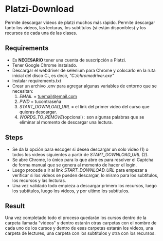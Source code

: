 # Platzi-Download

Permite descargar videos de platzi muchos más rápido. Permite descargar tanto los videos, las lecturas, los subtítulos (si están disponibles) y los recursos de cada una de las clases. 

## Requirements 
- Es **NECESARIO** tener una cuenta de suscripción a Platzi.
- Tener Google Chrome instalado.
- Descargar el webdriver de selenium para Chrome y colocarlo en la ruta inicial del disco C:, es decir, *"C:/chromedriver.exe"*
- Instalar requirements.txt
- Crear un archivo .env para agregar algunas variables de entorno que se necesitan:
  1. *EMAIL* = tuemail@email.com
  2. *PWD* = tucontraseña
  3. *START_DOWNLOAD_URL* = el link del primer video del curso que quieras descargar.
  4. *WORDS_TO_REMOVE*(opcional) : son algunas palabras que se eliminar al momento de descargar una lectura.

## Steps
- Se da la opción para escoger si desea descargar un solo video (1) o todos los videos siguientes a partir de *START_DOWNLOAD_URL* (2).
- Se abre Chrome, lo único para lo que abre es para resolver el Captcha de forma manual que se genera al momento de hacer el login.
- Luego procede a ir al link *START_DOWNLOAD_URL* para empezar a verificar si los videos se pueden descargar, lo mismo para los subtítulos, los recursos y las lecturas.
- Una vez validado todo empieza a descargar primero los recursos, luego los subtítulos, luego los videos, y por ultimo los subtítulos.


## Result

Una vez completado todo el proceso quedarán los cursos dentro de la carpeta llamada "videos" y dentro estarán otras carpetas 
con el nombre de cada uno de los cursos y dentro de esas carpetas estarán los videos, una carpeta de lectures, una carpeta con los subtítulos y otra con los recursos.



